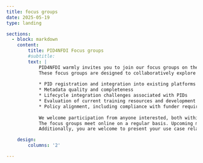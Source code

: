 ```yaml
---
title: focus groups
date: 2025-05-19
type: landing

sections:
  - block: markdown
    content:
        title: PID4NFDI Focus groups
        #subtitle: 
        text: |
            PID4NFDI warmly invites you to join our focus groups on the integration of Persistent Identifiers (PIDs) within Data Management Plans (DMPs) and Electronic Lab Notebooks (ELNs).
			These focus groups are designed to collaboratively explore key topics, including but not limited to:
			
			* PID registration and integration into existing platforms
            * Metadata quality and completeness
            * Lifecycle integration challenges associated with PIDs
            * Evaluation of current training resources and development of new best practice documentation
			* Policy alignment, including compliance with funder requirements
			
			We welcome participation from anyone interested, both within NFDI and beyond. If you regularly work with DMPs and/or ELNs, their integration into technical systems and infrastructures, or issues related to metadata management, your insights will be highly valuable. We encourage participants to come from a variety of backgrounds, perspectives, and levels of expertise, as this diversity is essential for a fruitful discussion.
			The focus groups meet online on a regular basis. Upcoming meetings will be announced via Rocket.Chat (NFDI All-chat) and the [Events] (https://pid.services.base4nfdi.de/events/) section of our website, where you can also find notes from previous meetings.
			Additionally, you are welcome to present your use case related to PID usage within DMPs or ELNs during the meeting. To do so, please contact Antonia at antonia.schrader@os.helmholtz.de in advance to schedule your presentation.

    design:
        columns: '2'

---
```

